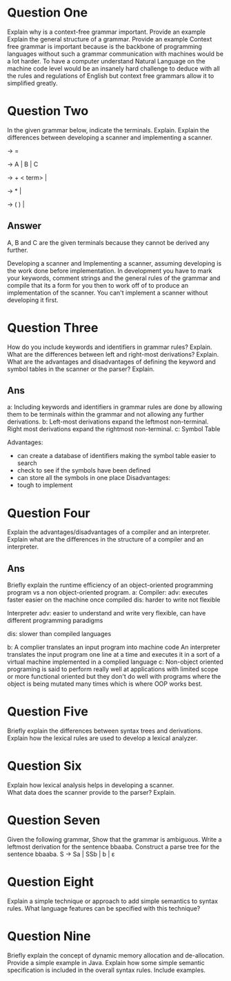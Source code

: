 # Question One
Explain why is a context-free grammar important. Provide an example 
Explain the general structure of a grammar. Provide an example 
Context free grammar is important because is the backbone of programming languages without such a grammar communication with machines would be a lot harder. 
To have a computer understand Natural Language on the machine code level would be an insanely hard challenge to deduce with all the rules and regulations of English but context free grammars allow it to simplified greatly. 
# Question Two 
In the given grammar below, indicate the terminals. Explain. 
Explain the differences between developing a scanner and implementing a scanner.

<assign> -> <id> = <expr>

<id> -> A | B | C

<expr> -> <expr> + < term> | <term>

<term> -> <term> * <factor> | <factor>

<factor> -> ( <expr>  ) | <id>

## Answer 
A, B and C are the given terminals because they cannot be derived any further.

Developing a scanner and Implementing a scanner, assuming developing is the work done before implementation. 
In development you have to mark your keywords, comment strings and the general rules of the grammar and compile that its a form for you then to work off of to produce an implementation of the scanner. 
You can't implement a scanner without developing it first. 

# Question Three
How do you include keywords and identifiers in grammar rules? Explain. 
What are the differences between left and right-most derivations? Explain.  What are the advantages and disadvantages of defining the keyword and symbol tables in the scanner or the parser? Explain. 
## Ans
a:
Including keywords and identifiers in grammar rules are done by allowing them to be terminals within the grammar and not allowing any further derivations.
b:
Left-most derivations expand the leftmost non-terminal.
Right most derivations expand the rightmost non-terminal.
c:
Symbol Table

Advantages:
- can create a database of identifiers making the symbol table easier to search 
- check to see if the symbols have been defined
- can store all the symbols in one place 
Disadvantages: 
- tough to implement 


# Question Four
Explain the advantages/disadvantages of a compiler and an interpreter. 
Explain what are the differences in the structure of a compiler and an interpreter. 
## Ans
Briefly explain the runtime efficiency of an object-oriented programming program vs a non object-oriented program.
a: 
Compiler: 
adv: 
executes faster
easier on the machine once compiled 
dis:
harder to write
not flexible

Interpreter
adv: 
easier to understand and write 
very flexible, can have different programming paradigms 

dis: 
slower than compiled languages

b: 
A complier translates an input program into machine code 
An interpreter translates the input program one line at a time and executes it in a sort of a virtual machine implemented in a complied language 
c: 
Non-object oriented programing is said to perform really well at applications with limited scope or more functional oriented but they don't do well with programs where the object is being mutated many times which is where OOP works best.
# Question Five
Briefly explain the differences between syntax trees and derivations. 
Explain how the lexical  rules are used to develop a lexical analyzer.
# Question Six
Explain how lexical analysis helps in developing a scanner.  
What data does the scanner provide to the parser? Explain.
# Question Seven
Given the following grammar, 
Show that the grammar is ambiguous. 
Write a leftmost derivation for the sentence bbaaba. 
Construct a parse tree for the sentence bbaaba.
S -> Sa | SSb | b | ε
# Question Eight
Explain a simple technique or approach to add simple semantics to syntax rules. 
What language features can be specified with this technique?
# Question Nine
Briefly explain the concept of dynamic memory allocation and de-allocation. Provide a simple example in Java. 
Explain how some simple semantic specification is included in the overall syntax rules. 
Include  examples.
